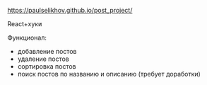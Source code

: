 https://paulselikhov.github.io/post_project/

React+хуки

Функционал: 
- добавление постов
- удаление постов
- сортировка постов
- поиск постов по названию и описанию
(требует доработки)
